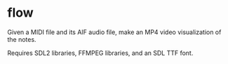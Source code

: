 # flow
Given a MIDI file and its AIF audio file, make an MP4 video visualization of the notes.

Requires SDL2 libraries, FFMPEG libraries, and an SDL TTF font.
